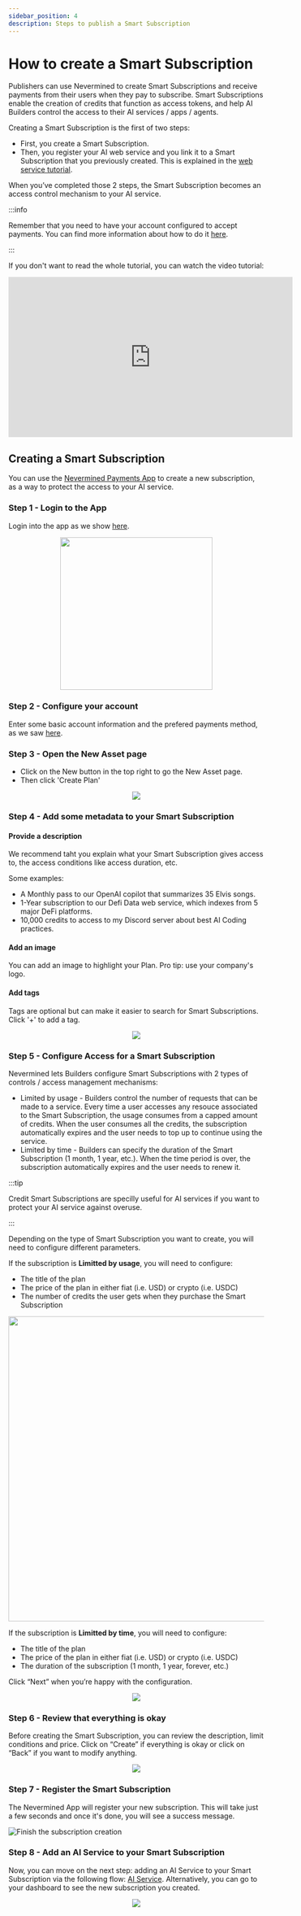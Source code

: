 ```yaml
---
sidebar_position: 4
description: Steps to publish a Smart Subscription
---
```



# How to create a Smart Subscription

Publishers can use Nevermined to create Smart Subscriptions and receive payments from their users when they pay to subscribe. Smart Subscriptions enable the creation of credits that function as access tokens, and help AI Builders control the access to their AI services / apps / agents.  

Creating a Smart Subscription is the first of two steps:

* First, you create a Smart Subscription.
* Then, you register your AI web service and you link it to a Smart Subscription that you previously created. This is explained in the [web service tutorial](register-webservice).

When you’ve completed those 2 steps, the Smart Subscription becomes an access control mechanism to your AI service.

:::info

Remember that you need to have your account configured to accept payments. You can find more information about how to do it [here](configure-account).

:::

If you don't want to read the whole tutorial, you can watch the video tutorial:

<iframe width="560" height="315" src="https://www.youtube.com/embed/65rVHScjoGU?si=cTzuWo4UsJO_in9U" title="YouTube video player" frameborder="0" allow="accelerometer; autoplay; clipboard-write; encrypted-media; gyroscope; picture-in-picture; web-share" allowfullscreen></iframe>


## Creating a Smart Subscription

You can use the [Nevermined Payments App](https://nevermined.app/) to create a new subscription, as a way to protect the access to your AI service.

### Step 1 - Login to the App

Login into the app as we show [here](../first-steps/02-loggin.md).

<p align="center"><img src="/images/tutorials/00_Connect_Wallet.png" width="300" /></p>

### Step 2 - Configure your account

Enter some basic account information and the prefered payments method, as we saw [here](configure-account).



### Step 3 - Open the New Asset page

- Click on the New button in the top right to go the New Asset page. 
- Then click 'Create Plan'

<p align="center"><img src="/images/tutorials/04_01_New_Subscription.png" /></p>


### Step 4 - Add some metadata to your Smart Subscription

#### Provide a description

We recommend taht you explain what your Smart Subscription gives access to, the access conditions like access duration, etc.

Some examples:
* A Monthly pass to our OpenAI copilot that summarizes 35 Elvis songs. 
* 1-Year subscription to our Defi Data web service, which indexes from 5 major DeFi platforms. 
* 10,000 credits to access to my Discord server about best AI Coding practices. 

#### Add an image

You can add an image to highlight your Plan. Pro tip: use your company's logo. 

#### Add tags

Tags are optional but can make it easier to search for Smart Subscriptions. Click '+' to add a tag. 

<p align="center"><img src="/images/tutorials/04_02_Subscription_Description.png" /></p>

### Step 5 - Configure Access for a Smart Subscription

Nevermined lets Builders configure Smart Subscriptions with 2 types of controls / access management mechanisms:

* Limited by usage - Builders control the number of requests that can be made to a service. Every time a user accesses any resouce associated to the Smart Subscription, the usage consumes from a capped amount of credits. When the user consumes all the credits, the subscription automatically expires and the user needs to top up to continue using the service.
* Limited by time - Builders can specify the duration of the Smart Subscription (1 month, 1 year, etc.). When the time period is over, the subscription automatically expires and the user needs to renew it.

:::tip

Credit Smart Subscriptions are specilly useful for AI services if you want to protect your AI service against overuse.

:::

Depending on the type of Smart Subscription you want to create, you will need to configure different parameters.

If the subscription is **Limitted by usage**, you will need to configure:

* The title of the plan
* The price of the plan in either fiat (i.e. USD) or crypto (i.e. USDC)
* The number of credits the user gets when they purchase the Smart Subscription

<p align="center"><img src="/images/tutorials/04_03_credit_options.png" width="600"/></p>


If the subscription is **Limitted by time**, you will need to configure:

* The title of the plan
* The price of the plan in either fiat (i.e. USD) or crypto (i.e. USDC)
* The duration of the subscription (1 month, 1 year, forever, etc.) 

Click “Next” when you’re happy with the configuration.

<p align="center"><img src="/images/tutorials/04_03_Subscription_Pricing.png" /></p>

### Step 6 - Review that everything is okay

Before creating the Smart Subscription, you can review the description, limit conditions and price. Click on “Create” if everything is okay or click on “Back” if you want to modify anything.

<p align="center"><img src="/images/tutorials/04_04_Subscription_Review.png" /></p>

### Step 7 - Register the Smart Subscription

The Nevermined App will register your new subscription. This will take just a few seconds and once it's done, you will see a success message.  

![Finish the subscription creation](/images/tutorials/05_New_Subscription_04.png)

### Step 8 - Add an AI Service to your Smart Subscription

Now, you can move on the next step: adding an AI Service to your Smart Subscription via the following flow: [AI Service](05-register-webservice.md).
Alternatively, you can go to your dashboard to see the new subscription you created. 

<p align="center"><img src="/images/tutorials/04_05_Subscription_AddAsset.png" /></p>
